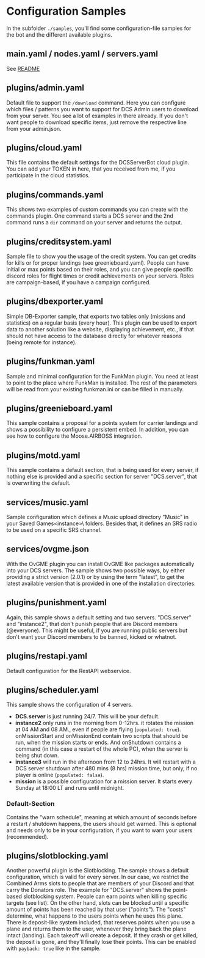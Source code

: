 # Configuration Samples
In the subfolder `./samples`, you'll find some configuration-file samples for the bot and the different available plugins.

## main.yaml / nodes.yaml / servers.yaml
See [README](../../README.md)

## plugins/admin.yaml
Default file to support the `/download` command. Here you can configure which files / patterns you want to support for
DCS Admin users to download from your server. You see a lot of examples in there already. If you don't want people to
download specific items, just remove the respective line from your admin.json.

## plugins/cloud.yaml
This file contains the default settings for the DCSServerBot cloud plugin. You can add your TOKEN in here, that you
received from me, if you participate in the cloud statistics.

## plugins/commands.yaml
This shows two examples of custom commands you can create with the commands plugin. One command starts a DCS server
and the 2nd command runs a `dir` command on your server and returns the output. 

## plugins/creditsystem.yaml
Sample file to show you the usage of the credit system. You can get credits for kills or for proper landings (see
greenieboard.yaml). People can have initial or max points based on their roles, and you can give people specific
discord roles for flight times or credit achievements on your servers. Roles are campaign-based, if you have a 
campaign configured.

## plugins/dbexporter.yaml
Simple DB-Exporter sample, that exports two tables only (missions and statistics) on a regular basis (every hour).
This plugin can be used to export data to another solution like a website, displaying achievement, etc., if that
should not have access to the database directly for whatever reasons (being remote for instance).

## plugins/funkman.yaml
Sample and minimal configuration for the FunkMan plugin. You need at least to point to the place where FunkMan is
installed. The rest of the parameters will be read from your existing funkman.ini or can be filled in manually.

## plugins/greenieboard.yaml
This sample contains a proposal for a points system for carrier landings and shows a possibility to configure a 
persistent embed. In addition, you can see how to configure the Moose.AIRBOSS integration.

## plugins/motd.yaml
This sample contains a default section, that is being used for every server, if nothing else is provided and a specific
section for server "DCS.server", that is overwriting the default.

## services/music.yaml
Sample configuration which defines a Music upload directory "Music" in your Saved Games\<instance>\ folders. Besides 
that, it defines an SRS radio to be used on a specific SRS channel.

## services/ovgme.json
With the OvGME plugin you can install OvGME like packages automatically into your DCS servers. The sample shows two
possible ways, by either providing a strict version (2.0.1) or by using the term "latest", to get the latest available
version that is provided in one of the installation directories.

## plugins/punishment.yaml
Again, this sample shows a default setting and two servers. "DCS.server" and "instance2", that don't punish
people that are Discord members (@everyone). This might be useful, if you are running public servers but don't want
your Discord members to be banned, kicked or whatnot.

## plugins/restapi.yaml
Default configuration for the RestAPI webservice.

## plugins/scheduler.yaml
This sample shows the configuration of 4 servers. 
* __DCS.server__ is just running 24/7. This will be your default.<br>
* __instance2__ only runs in the morning from 0-12hrs. it rotates the mission at 04 AM and 08 AM., even if people are flying
(`populated: true`). onMissionStart and onMissionEnd contain two scripts that should be run, when the mission starts
or ends. And onShutdown contains a command (in this case a restart of the whole PC), when the server is being shut down.<br>
* __instance3__ will run in the afternoon from 12 to 24hrs. It will restart with a DCS server shutdown after 480 mins (8 hrs) 
mission time, but only, if no player is online (`populated: false`).<br>
* __mission__ is a possible configuration for a mission server. It starts every Sunday at 18:00 LT and runs until midnight.

### Default-Section
Contains the "warn schedule", meaning at which amount of seconds before a restart / shutdown happens, the users should 
get warned. This is optional and needs only to be in your configuration, if you want to warn your users (recommended).

## plugins/slotblocking.yaml
Another powerful plugin is the Slotblocking. The sample shows a default configuration, which is valid for every server.
In our case, we restrict the Combined Arms slots to people that are members of your Discord and that carry the Donators
role.
The example for "DCS.server" shows the point-based slotblocking system. People can earn points when killing 
specific targets (see list). On the other hand, slots can be blocked until a specific amount of points has been reached
by that user ("points"). The "costs" determine, what happens to the users points when he uses this plane.
There is deposit-like system included, that reserves points when you use a plane and returns them to the user, whenever 
they bring back the plane intact (landing). Each takeoff will create a deposit. If they crash or get killed, 
the deposit is gone, and they'll finally lose their points. This can be enabled with `payback: true` like in 
the sample.
